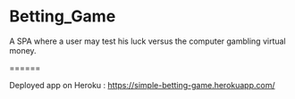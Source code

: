 # Betting_Game
A SPA where a user may test his luck versus the computer gambling virtual money.


======

Deployed app on Heroku : https://simple-betting-game.herokuapp.com/
